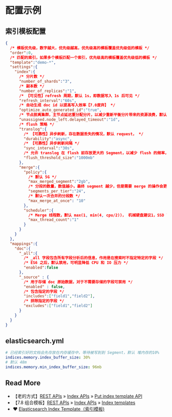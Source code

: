 # 配置示例



## 索引模板配置

```json
{
  /* 模板优先级，数字越大，优先级越高，优先级高的模板覆盖优先级低的模板 */
  "order":0,
  /* 匹配的索引，如果多个模板匹配一个索引，优先级高的模板覆盖优先级低的模板 */
  "template":"demo-*",
  "settings":{
    "index":{
      /* 分片数 */
      "number_of_shards":"3",
      /* 副本数 */
      "number_of_replicas":"1",
      /* 【可见性】refresh 周期，默认 1s，即数据写入 1s 后可见 */
      "refresh_interval":"60s",
      /* 自动生成 doc id 以提高写入效率【7.0废弃】 */
      "optimize_auto_generated_id":"true",
      /* 节点脱离集群，主节点延迟重分配分片，以减少重新平衡分片带来的资源浪费，默认 1m */
      "unassigned.node_left.delayed_timeout":"1d",
      /* flush 策略 */
      "translog":{
        /* 【可靠性】异步刷新，存在数据丢失的情况，默认 request， */
        "durability":"async",
        /* 【可靠性】异步刷新间隔 */
        "sync_interval":"30s",
        /* 允许 translog 在 flush 前存放更大的 Segment，以减少 flush 的频率，减少磁盘IO */
        "flush_threshold_size":"1000mb"
      },
      "merge":{
        "policy":{
          /* 默认 5G */
          "max_merged_segment":"2gb",
          /* 分段的数量，数值越小，最终 segment 越少，但是需要 merge 的操作会更多，默认 10 */
          "segments_per_tier":"24",
          /* 默认一次合并的分段数 */
          "max_merge_at_once": "10"
        },
        "scheduler":{
          /* Merge 线程数，默认 max(1, min(4, cpu/2))， 机械硬盘建议1，SSD 可调高 */
          "max_thread_count":"1"
        }
      }
    }
  },
  "mappings":{
    "doc":{
      "_all":{
        /* _all 字段包含所有字段分析后的信息，作用是在搜索时不指定特定的字段 */
        /* ES6 之后，默认禁用，可明显降低 CPU 和 IO 压力 */
        "enabled":false
      },
      "_source" : { 
        /* 用于存储 doc 原始数据，对于不需要存储的字段可禁用 */
        "enabled" : false,
        /* 包含指定的字段 */
        "includes":["field1","field2"],
        /* 排除指定的字段 */
        "excludes":["field1","field2"]
      }
    }
  }
}
```



## elasticsearch.yml

```yml
# 已经索引好的文档会先存放在内存缓存中，等待被写到到 Segment，默认 堆内存的10%
indices.memory.index_buffer_size: 30%
# 默认 48m
indices.memory.min_index_buffer_size: 96mb
```



## Read More

- 【老的方式】[REST APIs](https://www.elastic.co/guide/en/elasticsearch/reference/current/rest-apis.html) » [Index APIs](https://www.elastic.co/guide/en/elasticsearch/reference/current/indices.html) » [Put index template API](https://www.elastic.co/guide/en/elasticsearch/reference/current/indices-templates-v1.html)
- 【7.8 组合模板】[REST APIs](https://www.elastic.co/guide/en/elasticsearch/reference/current/rest-apis.html) » [Index APIs](https://www.elastic.co/guide/en/elasticsearch/reference/current/indices.html) » [Index templates](https://www.elastic.co/guide/en/elasticsearch/reference/current/indices-templates.html)
- ❤ [Elasticsearch Index Template（索引模板)](https://www.jianshu.com/p/1f67e4436c37)

